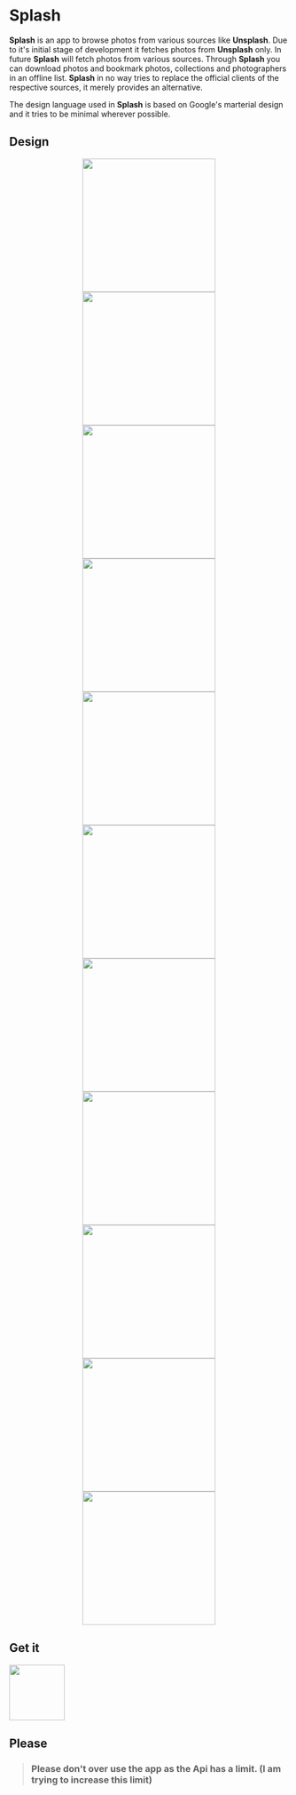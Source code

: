 # Splash
<b>Splash</b> is an app to browse photos from various sources like <b>Unsplash</b>. Due to it's initial stage of development it 
fetches photos from <b>Unsplash</b> only. In future <b>Splash</b> will fetch photos from various sources. Through <b>Splash</b> 
you can download photos and bookmark photos, collections and photographers in an offline list. <b>Splash</b> in no way tries to 
replace the official clients of the respective sources, it merely provides an alternative.

The design language used in <b>Splash</b> is based on Google's marterial design and it tries to be minimal wherever 
possible.

## Design

<div align="center">
<img width="240" src="https://amanshuraikwar.github.io/assets/splash/ss-home-1.jpg">
</div>

<div align="center">
<img width="240" src="https://amanshuraikwar.github.io/assets/splash/ss-home-2.jpg">
</div>

<div align="center">
<img width="240" src="https://amanshuraikwar.github.io/assets/splash/ss-photo-desc-1.jpg">
</div>

<div align="center">
<img width="240" src="https://amanshuraikwar.github.io/assets/splash/ss-collections-1.jpg">
</div>

<div align="center">
<img width="240" src="https://amanshuraikwar.github.io/assets/splash/ss-collection-desc-1.jpg">
</div>

<div align="center">
<img width="240" src="https://amanshuraikwar.github.io/assets/splash/ss-collection-desc-2.jpg">
</div>

<div align="center">
<img width="240" src="https://amanshuraikwar.github.io/assets/splash/ss-user-desc-1.jpg">
</div>

<div align="center">
<img width="240" src="https://amanshuraikwar.github.io/assets/splash/ss-user-desc-2.jpg">
</div>

<div align="center">
<img width="240" src="https://amanshuraikwar.github.io/assets/splash/ss-search-1.jpg">
</div>

<div align="center">
<img width="240" src="https://amanshuraikwar.github.io/assets/splash/ss-search-2.jpg">
</div>

<div align="center">
<img width="240" src="https://amanshuraikwar.github.io/assets/splash/ss-downloads.jpg">
</div>

## Get it
[<img height="100" src="https://amanshuraikwar.github.io/assets/splash/en_badge_web_generic.png">](https://amanshuraikwar.github.io/assets/splash/splash-0.0.5.apk)

## Please
> ### Please don't over use the app as the Api has a limit. (I am trying to increase this limit)
